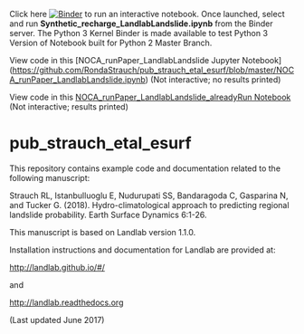 Click here [![Binder](https://mybinder.org/badge_logo.svg)](https://mybinder.org/v2/gh/ChristinaB/pub_strauch_etal_esurf/landlab-v2)
to run an interactive notebook.  Once launched, select and run **Synthetic_recharge_LandlabLandslide.ipynb** from the Binder server.  The Python 3 Kernel Binder is made available to test Python 3 Version of Notebook built for Python 2 Master Branch.  

View code in this [NOCA_runPaper_LandlabLandslide Jupyter Notebook] (https://github.com/RondaStrauch/pub_strauch_etal_esurf/blob/master/NOCA_runPaper_LandlabLandslide.ipynb) (Not interactive; no results printed)

View code in this [NOCA_runPaper_LandlabLandslide_alreadyRun Notebook](https://github.com/RondaStrauch/pub_strauch_etal_esurf/blob/master/NOCA_runPaper_LandlabLandslide_alreadyRun.ipynb) (Not interactive; results printed)


# pub_strauch_etal_esurf
This repository contains example code and documentation related to the following manuscript:

Strauch RL, Istanbulluoglu E, Nudurupati SS, Bandaragoda C, Gasparina N, and Tucker G. (2018). Hydro-climatological approach to predicting regional landslide probability. Earth Surface Dynamics 6:1-26.

This manuscript is based on Landlab version 1.1.0.

Installation instructions and documentation for Landlab are provided at:

http://landlab.github.io/#/

and

http://landlab.readthedocs.org

(Last updated June 2017)

